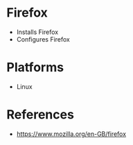 # Firefox

- Installs Firefox
- Configures Firefox

# Platforms

- Linux

# References

- https://www.mozilla.org/en-GB/firefox
